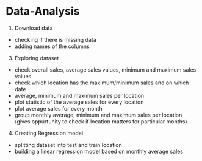 # Data-Analysis

1. Download data
  - checking if there is missing data
  - adding names of the columns
3. Exploring dataset
  - check overall sales, average sales values, minimum and maximum sales values
  - check which location has the maximum/minimum sales and on which date
  - аverage, minimum and maximum sales per location
  - plot statistic of the average sales for every location
  - plot average sales for every month
  - group monthly average, minimum and maximum sales per location (gives oppurtunity to check if location matters for particular months)
4. Creating Regression model
  - splitting dataset into test and train location
  - building a linear regression model based on monthly average sales
